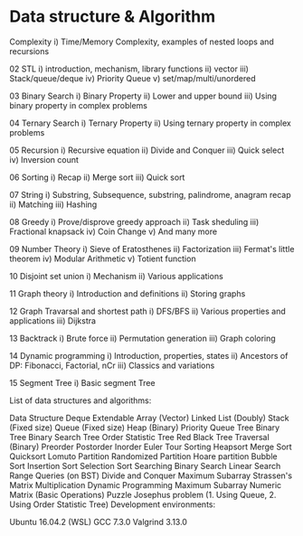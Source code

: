 # Data structure & Algorithm 
Complexity
i) Time/Memory Complexity, examples of nested loops and recursions

02
STL
i) introduction, mechanism, library functions
ii) vector
iii) Stack/queue/deque
iv) Priority Queue
v) set/map/multi/unordered

03
Binary Search
i) Binary Property
ii) Lower and upper bound
iii) Using binary property in complex problems


04
Ternary Search
i) Ternary Property
ii) Using ternary property in complex problems

05
Recursion
i) Recursive equation
ii) Divide and Conquer
iii) Quick select
iv) Inversion count

06
Sorting
i) Recap
ii) Merge sort
iii) Quick sort

07
String
i) Substring, Subsequence, substring, palindrome, anagram recap
ii) Matching
iii) Hashing

08
Greedy
i) Prove/disprove greedy approach
ii) Task sheduling
iii) Fractional knapsack
iv) Coin Change
v) And many more

09
Number Theory
i) Sieve of Eratosthenes
ii) Factorization
iii) Fermat's little theorem
iv) Modular Arithmetic
v) Totient function

10
Disjoint set union
i) Mechanism
ii) Various applications

11
Graph theory
i) Introduction and definitions
ii) Storing graphs

12
Graph Travarsal and shortest path
i) DFS/BFS
ii) Various properties and applications
iii) Dijkstra

13
Backtrack
i) Brute force
ii) Permutation generation
iii) Graph coloring

14
Dynamic programming
i) Introduction, properties, states
ii) Ancestors of DP: Fibonacci, Factorial, nCr
iii) Classics and variations

15
Segment Tree
i) Basic segment Tree

List of data structures and algorithms:

Data Structure
Deque
Extendable Array (Vector)
Linked List (Doubly)
Stack (Fixed size)
Queue (Fixed size)
Heap (Binary)
Priority Queue
Tree
Binary Tree
Binary Search Tree
Order Statistic Tree
Red Black Tree
Traversal (Binary)
Preorder
Postorder
Inorder
Euler Tour
Sorting
Heapsort
Merge Sort
Quicksort
Lomuto Partition
Randomized Partition
Hoare partition
Bubble Sort
Insertion Sort
Selection Sort
Searching
Binary Search
Linear Search
Range Queries (on BST)
Divide and Conquer
Maximum Subarray
Strassen's Matrix Multiplication
Dynamic Programming
Maximum Subarray
Numeric
Matrix (Basic Operations)
Puzzle
Josephus problem (1. Using Queue, 2. Using Order Statistic Tree)
Development environments:

Ubuntu 16.04.2 (WSL)
GCC 7.3.0
Valgrind 3.13.0
